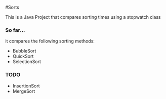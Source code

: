 #Sorts

This is a Java Project that compares sorting times using a stopwatch class

### So far... 
it compares the following sorting methods:
- BubbleSort
- QuickSort
- SelectionSort


### TODO
- InsertionSort
- MergeSort